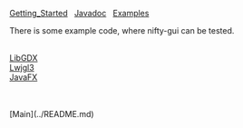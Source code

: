 [Getting_Started](../documentation/Getting_Started.md) &nbsp; [Javadoc](../documentation/Getting_Started.md) &nbsp; [Examples](../documentation/Getting_Started.md)

There is some example code, where nifty-gui can be tested.

<br>[LibGDX](../nifty-examples-libgdx/README.md)
<br>[Lwjgl3](../nifty-examples-lwjgl3/README.md)
<br>[JavaFX](../nifty-examples-javafx/README.md)

<br>
<br>[Main](../README.md)
